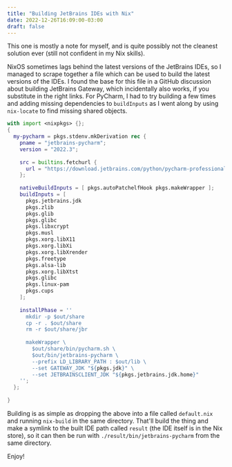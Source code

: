 ```yaml
---
title: "Building JetBrains IDEs with Nix"
date: 2022-12-26T16:09:00-03:00
draft: false
---
```


This one is mostly a note for myself, and is quite possibly not the cleanest solution ever (still not confident in my Nix skills).


NixOS sometimes lags behind the latest versions of the JetBrains IDEs, so I managed to scrape together a file which can be used to build the latest versions of the IDEs.
I found the base for this file in a GitHub discussion about building JetBrains Gateway, which incidentally also works, if you substitute in the right links.
For PyCharm, I had to try building a few times and adding missing dependencies to `buildInputs` as I went along by using `nix-locate` to find missing shared objects.


```nix
with import <nixpkgs> {};
{
  my-pycharm = pkgs.stdenv.mkDerivation rec {
    pname = "jetbrains-pycharm";
    version = "2022.3";
  
    src = builtins.fetchurl {
      url = "https://download.jetbrains.com/python/pycharm-professional-2022.3.tar.gz";
    };
  
    nativeBuildInputs = [ pkgs.autoPatchelfHook pkgs.makeWrapper ];
    buildInputs = [
      pkgs.jetbrains.jdk
      pkgs.zlib
      pkgs.glib
      pkgs.glibc
      pkgs.libxcrypt
      pkgs.musl
      pkgs.xorg.libX11
      pkgs.xorg.libXi
      pkgs.xorg.libXrender
      pkgs.freetype
      pkgs.alsa-lib
      pkgs.xorg.libXtst
      pkgs.glibc
      pkgs.linux-pam
      pkgs.cups
    ];
  
    installPhase = ''
      mkdir -p $out/share
      cp -r . $out/share
      rm -r $out/share/jbr
  
      makeWrapper \
        $out/share/bin/pycharm.sh \
        $out/bin/jetbrains-pycharm \
        --prefix LD_LIBRARY_PATH : $out/lib \
        --set GATEWAY_JDK "${pkgs.jdk}" \
        --set JETBRAINSCLIENT_JDK "${pkgs.jetbrains.jdk.home}"
    '';
  };
  
}
```


Building is as simple as dropping the above into a file called `default.nix` and running `nix-build` in the same directory.
That'll build the thing and make a symlink to the built IDE path called `result` (the IDE itself is in the Nix store), so it can then be run with `./result/bin/jetbrains-pycharm` from the same directory. 

Enjoy!

